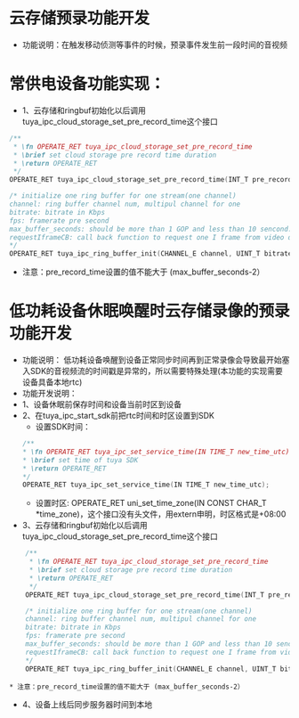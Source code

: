 # 云存储预录功能开发  

* 功能说明：在触发移动侦测等事件的时候，预录事件发生前一段时间的音视频  
#  常供电设备功能实现：  
* 1、云存储和ringbuf初始化以后调用tuya_ipc_cloud_storage_set_pre_record_time这个接口  

```C
/**
 * \fn OPERATE_RET tuya_ipc_cloud_storage_set_pre_record_time  
 * \brief set cloud storage pre record time duration
 * \return OPERATE_RET
 */
OPERATE_RET tuya_ipc_cloud_storage_set_pre_record_time(INT_T pre_record_time);  

```
```C
/* initialize one ring buffer for one stream(one channel)
channel: ring buffer channel num, multipul channel for one 
bitrate: bitrate in Kbps
fps: framerate pre second
max_buffer_seconds: should be more than 1 GOP and less than 10 sencond. Set to 0 as default(10s).
requestIframeCB: call back function to request one I frame from video decoder. set to NULL if not needed or for NON-video stream.
*/
OPERATE_RET tuya_ipc_ring_buffer_init(CHANNEL_E channel, UINT_T bitrate, UINT_T fps, UINT_T max_buffer_seconds, FUNC_REQUEST_I_FRAME requestIframeCB);
```

* 注意：pre_record_time设置的值不能大于 (max_buffer_seconds-2）  
# 低功耗设备休眠唤醒时云存储录像的预录功能开发  
* 功能说明： 低功耗设备唤醒到设备正常同步时间再到正常录像会导致最开始塞入SDK的音视频流的时间戳是异常的，所以需要特殊处理(本功能的实现需要设备具备本地rtc)  
* 功能开发说明：  
* 1、设备休眠前保存时间和设备当前时区到设备  
* 2、在tuya_ipc_start_sdk前把rtc时间和时区设置到SDK  
	* 设置SDK时间：  
	```C
    /**
    * \fn OPERATE_RET tuya_ipc_set_service_time(IN TIME_T new_time_utc)
    * \brief set time of tuya SDK
    * \return OPERATE_RET
    */
    OPERATE_RET tuya_ipc_set_service_time(IN TIME_T new_time_utc);
	```
	* 设置时区: OPERATE_RET uni_set_time_zone(IN CONST CHAR_T *time_zone)，这个接口没有头文件，用extern申明，时区格式是+08:00  
* 3、云存储和ringbuf初始化以后调用tuya_ipc_cloud_storage_set_pre_record_time这个接口   

```C
    /**
     * \fn OPERATE_RET tuya_ipc_cloud_storage_set_pre_record_time  
     * \brief set cloud storage pre record time duration
     * \return OPERATE_RET
     */
    OPERATE_RET tuya_ipc_cloud_storage_set_pre_record_time(INT_T pre_record_time);  

```
```C
    /* initialize one ring buffer for one stream(one channel)
    channel: ring buffer channel num, multipul channel for one 
    bitrate: bitrate in Kbps
    fps: framerate pre second
    max_buffer_seconds: should be more than 1 GOP and less than 10 sencond. Set to 0 as default(10s).
    requestIframeCB: call back function to request one I frame from video decoder. set to NULL if not needed or for NON-video stream.
    */
    OPERATE_RET tuya_ipc_ring_buffer_init(CHANNEL_E channel, UINT_T bitrate, UINT_T fps, UINT_T max_buffer_seconds, FUNC_REQUEST_I_FRAME requestIframeCB);
```

	* 注意：pre_record_time设置的值不能大于 (max_buffer_seconds-2） 
* 4、设备上线后同步服务器时间到本地